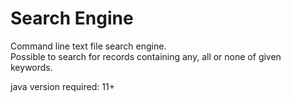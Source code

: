 # Search Engine

Command line text file search engine. \
Possible to search for records containing any, all or none of given keywords.

java version required: 11+

